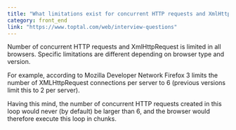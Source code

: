 ```yaml
---
title: "What limitations exist for concurrent HTTP requests and XmlHttpRequest"
category: front_end
link: "https://www.toptal.com/web/interview-questions"
---
```

Number of concurrent HTTP requests and XmlHttpRequest is limited in all browsers. Specific limitations are different depending on browser type and version.

For example, according to Mozilla Developer Network Firefox 3 limits the number of XMLHttpRequest connections per server to 6 (previous versions limit this to 2 per server).

Having this mind, the number of concurrent HTTP requests created in this loop would never (by default) be larger than 6, and the browser would therefore execute this loop in chunks.
